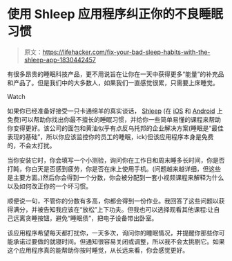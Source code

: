 # 使用 Shleep 应用程序纠正你的不良睡眠习惯

> 原文：<https://lifehacker.com/fix-your-bad-sleep-habits-with-the-shleep-app-1830442457>

有很多昂贵的睡眠科技产品，更不用说旨在让你在一天中获得更多“能量”的补充品和产品了。但是我们中的大多数人，如果我们一直感觉很累，只需要上床睡觉。

Watch

如果你已经准备好接受一只卡通绵羊的真实谈话， [Shleep](https://www.shleep.com/) (在 [iOS](https://itunes.apple.com/us/app/shleep-sleep-energy-boost/id1282558793?mt=8) 和 [Android](https://play.google.com/store/apps/details?id=nl.shleep.Shleep.acc&hl=en_US) 上免费)可以帮助你找出你最不擅长的睡眠习惯，并给你一些简单易懂的课程来帮助你变得更好。该公司的面包和黄油似乎有点反乌托邦的企业解决方案(睡眠是“最佳表现的基础”，所以你应该监控你的员工的睡眠，ick)但该应用程序本身是免费的，不会太打扰。

当你安装它时，你会填写一个小测验，询问你在工作日和周末睡多长时间，你是否打盹，你白天是否感到疲劳，你是否在床上使用手机。(问题越来越详细，但这些是主要方面。)然后你会得到一个分数，你会被分配到一套小视频课程来解释为什么以及如何改正你的一个坏习惯。

顺便说一句，不管你的分数有多高，你都会得到一份作业。我回答了这些问题以获得满分，并被告知我应该在“放松”上下功夫。但我也可以选择观看其他课程:让自己远离贪睡按钮，避免“睡眠债”，把电子设备带出卧室。

该应用程序希望每天都打扰你，一天多次，询问你的睡眠情况，并提醒你那些你可能承诺过要做的就寝时间。但通知很容易关闭或调整，所以我不会太挑剔它。如果这个应用程序真的能帮助你按时睡觉，从长远来看，你会感觉更好。